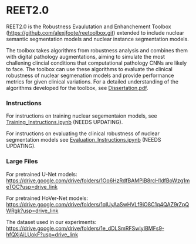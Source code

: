 # REET2.0
REET2.0 is the Robustness Evaulutation and Enhanchement Toolbox (https://github.com/alexjfoote/reetoolbox.git) extended to include nuclear semantic segmentation models and nuclear instance segmentation models.

The toolbox takes algorithms from robustness analysis and combines them with digital pathology augmentations, aiming to simulate the most challening clincial conditions that computational pathology CNNs are likely to face. The toolbox can use these algorithms to evaluate the clinical robustness of nuclear segmenation models and provide performance metrics for given clinical variations. For a detailed understanding of the algorithms developed for the toolbox, see [Dissertation.pdf](Dissertation.pdf).

### Instructions
For instructions on training nuclear segementaion models, see [Training_Instructions.ipynb](Training_Instructions.ipynb) (NEEDS UPDATING).

For instructions on evaluating the clinical robustness of nuclear segmentation models see [Evaluation_Instructions.ipynb](Evaluation_Instructions.ipynb) (NEEDS UPDATING).

### Large Files
For pretrained U-Net models: https://drive.google.com/drive/folders/1Oo6HzRdfBAMPjB8rcH1dfBoWzg1meTOC?usp=drive_link

For pretrained HoVer-Net models: https://drive.google.com/drive/folders/1qlUyAaSwHVLf9iO8C1q4QAZ9rZpQWRgk?usp=drive_link

The dataset used in our experiments: https://drive.google.com/drive/folders/1e_dDLSmRFSwIyIBMFs9-hfQXjAiLUokF?usp=drive_link

